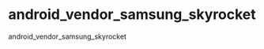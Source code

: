android_vendor_samsung_skyrocket
=================================

android_vendor_samsung_skyrocket 